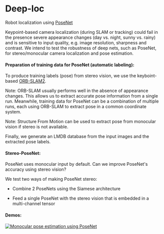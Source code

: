 # Deep-loc

Robot localization using [PoseNet](https://github.com/alexgkendall/caffe-posenet)

Keypoint-based camera localization (during SLAM or tracking) could fail in the presence severe appearance changes (day vs. night, sunny vs. rainy) and is sensitive to input quality, e.g. image resolution, sharpness and contrast. We intend to test the robustness of deep nets, such as PoseNet, for stereo/monocular camera localization and pose estimation.

#### Preparation of training data for PoseNet (automatic labeling):

To produce training labels (pose) from stereo vision, we use the keyboint-based [ORB-SLAM2](https://github.com/raulmur/ORB_SLAM2). 

Note: ORB-SLAM usually performs well in the absence of appearance changes. This allows us to extract accurate pose information from a single run. Meanwhile, training data for PoseNet can be a combination of multiple runs, each using ORB-SLAM to extract pose in a common coordinate system. 

Note: Structure From Motion can be used to extract pose from monocular vision if stereo is not available. 

Finally, we generate an LMDB database from the input images and the extracted pose labels.

#### Stereo-PoseNet:

PoseNet uses monocular input by default. Can we improve PoseNet's accuracy using stereo vision? 

We test two ways of making PoseNet stereo: 

 - Combine 2 PoseNets using the Siamese architecture
 
 - Feed a single PoseNet with the stereo vision that is embedded in a multi-channel tensor
 
#### Demos:

[![Monocular pose estimation using PoseNet](https://img.youtube.com/vi/oWsb1U0OkW8/0.jpg)](https://www.youtube.com/watch?v=oWsb1U0OkW8&feature=youtu.be)
